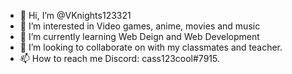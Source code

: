 - 👋 Hi, I’m @VKnights123321
- 👀 I’m interested in Video games, anime, movies and music
- 🌱 I’m currently learning Web Deign and Web Development
- 💞️ I’m looking to collaborate on with my classmates and teacher.
- 📫 How to reach me Discord: cass123cool#7915.

<!---
VKnights123321/VKnights123321 is a ✨ special ✨ repository because its `README.md` (this file) appears on your GitHub profile.
You can click the Preview link to take a look at your changes.
--->
